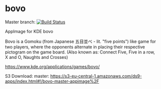 # bovo
Master branch:
[![Build Status](http://aci.pangea.pub/job/bovo-master-appimage/badge/icon)](http://aci.pangea.pub/job/bovo-master-appimage/)

AppImage for KDE bovo

Bovo is a Gomoku (from Japanese 五目並べ - lit. "five points") like game for two players, where the opponents alternate in placing their respective pictogram on the game board. (Also known as: Connect Five, Five in a row, X and O, Naughts and Crosses)

https://www.kde.org/applications/games/bovo/

S3 Download:
master:
https://s3-eu-central-1.amazonaws.com/ds9-apps/index.html#!/bovo-master-appimage%2F
